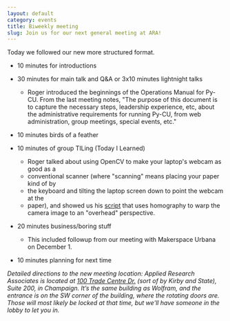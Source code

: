 ```yaml
---
layout: default
category: events
title: Biweekly meeting
slug: Join us for our next general meeting at ARA!
---
```


Today we followed our new more structured format.

* 10 minutes for introductions

* 30 minutes for main talk and Q&A  or 3x10 minutes lightnight talks

  * Roger introduced the beginnings of the Operations Manual for Py-CU. From the last meeting notes, "The purpose of this document is to capture the necessary steps, leadership experience, etc, about the administrative requirements for running Py-CU, from web administration, group meetings, special events, etc."

* 10 minutes birds of a feather 

* 10 minutes of group TILing (Today I Learned)

  * Roger talked about using OpenCV to make your laptop's webcam as good as a
  * conventional scanner (where "scanning" means placing your paper kind of by
  * the keyboard and tilting the laptop screen down to point the webcam at the
  * paper), and showed us his <a href="https://raw2.github.com/py-cu/py-cu.github.com/master/stuff/roger_overhead3.py">script</a> that uses homography to warp the camera image to an "overhead" perspective.


* 20 minutes business/boring stuff

  * This included followup from our meeting with Makerspace Urbana on December 1.

* 10 minutes planning for next time

*Detailed directions to the new meeting location: Applied Research
Associates is located at <a href="http://goo.gl/maps/DM3I1">100 Trade Centre
Dr.</a> (sort of by Kirby and State), Suite 200, in Champaign. It’s the same
building as Wolfram, and the entrance is on the SW corner of the building,
where the rotating doors are. Those will most likely be locked at that time,
but we'll have someone in the lobby to let you in.*
